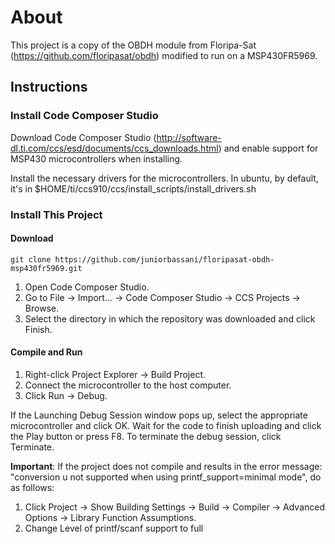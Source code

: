 # About

This project is a copy of the OBDH module from Floripa-Sat (https://github.com/floripasat/obdh) modified to run on a MSP430FR5969.

## Instructions

### Install Code Composer Studio

Download Code Composer Studio (http://software-dl.ti.com/ccs/esd/documents/ccs_downloads.html) and enable support for MSP430 microcontrollers when installing.

Install the necessary drivers for the microcontrollers. In ubuntu, by default, it's in $HOME/ti/ccs910/ccs/install_scripts/install_drivers.sh

### Install This Project

#### Download

```
git clone https://github.com/juniorbassani/floripasat-obdh-msp430fr5969.git
```

1. Open Code Composer Studio.
2. Go to File -> Import… -> Code Composer Studio -> CCS Projects -> Browse.
3. Select the directory in which the repository was downloaded and click Finish.

#### Compile and Run

1. Right-click Project Explorer -> Build Project.
2. Connect the microcontroller to the host computer.
3. Click Run -> Debug. 

If the Launching Debug Session window pops up, select the appropriate microcontroller and click OK. Wait for the code to finish uploading and click the Play button or press F8. To terminate the debug session, click Terminate.

**Important**: If the project does not compile and results in the error message: "conversion u not supported when using printf_support=minimal mode", do as follows:

1. Click Project -> Show Building Settings -> Build -> Compiler -> Advanced Options -> Library Function Assumptions.
2. Change Level of printf/scanf support to full
